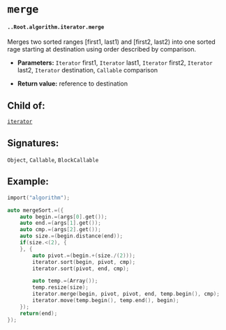 # `merge`

#### `..Root.algorithm.iterator.merge`

Merges two sorted ranges [first1, last1) and [first2, last2) into one sorted rage starting at destination using order described by comparison.

* **Parameters:** `Iterator` first1, `Iterator` last1, `Iterator` first2, `Iterator` last2, `Iterator` destination, `Callable` comparison

* **Return value:** reference to destination

## Child of:

[`iterator`](docs..Root.algorithm.iterator.md)

## Signatures:

`Object`, `Callable`, `BlockCallable`

## Example:

```c
import("algorithm");

auto mergeSort.=({
    auto begin.=(args[0].get());
    auto end.=(args[1].get());
    auto cmp.=(args[2].get());
    auto size.=(begin.distance(end));
    if(size.<(2), {
    }, {
        auto pivot.=(begin.+(size./(2)));
        iterator.sort(begin, pivot, cmp);
        iterator.sort(pivot, end, cmp);

        auto temp.=(Array());
        temp.resize(size);
        iterator.merge(begin, pivot, pivot, end, temp.begin(), cmp);
        iterator.move(temp.begin(), temp.end(), begin);
    });
    return(end);
});
```